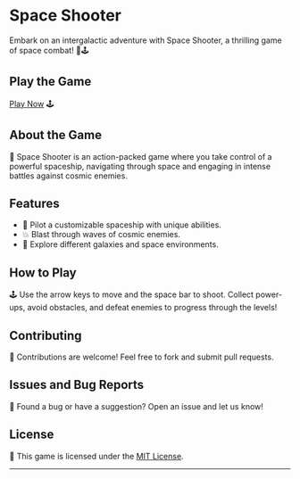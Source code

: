 # Space Shooter

Embark on an intergalactic adventure with Space Shooter, a thrilling game of space combat! 🚀🕹️

## Play the Game

[Play Now](https://your-username.github.io/space-shooter/) 🕹️

## About the Game

📜 Space Shooter is an action-packed game where you take control of a powerful spaceship, navigating through space and engaging in intense battles against cosmic enemies.

## Features

- 🚀 Pilot a customizable spaceship with unique abilities.
- 💥 Blast through waves of cosmic enemies.
- 🌌 Explore different galaxies and space environments.

## How to Play

🕹️ Use the arrow keys to move and the space bar to shoot. Collect power-ups, avoid obstacles, and defeat enemies to progress through the levels!

## Contributing

🤝 Contributions are welcome! Feel free to fork and submit pull requests.

## Issues and Bug Reports

🐛 Found a bug or have a suggestion? Open an issue and let us know!

## License

📄 This game is licensed under the [MIT License](LICENSE).

---
